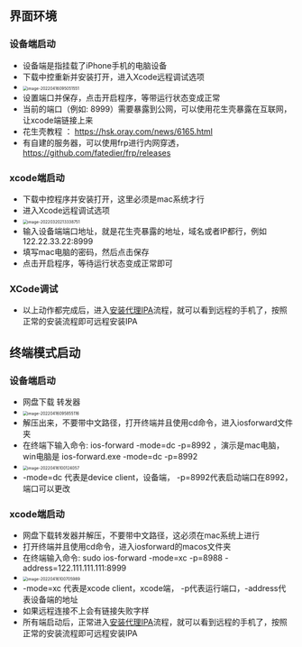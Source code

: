 ## 界面环境

### 设备端启动

- 设备端是指挂载了iPhone手机的电脑设备
- 下载中控重新并安装打开，进入Xcode远程调试选项
- <img src="zh-cn/images/image-20220416095051551.png" alt="image-20220416095051551" style="zoom:50%;" />
- 设置端口并保存，点击开启程序，等带运行状态变成正常
- 当前的端口（例如: 8999）需要暴露到公网，可以使用花生壳暴露在互联网，让xcode端链接上来
- 花生壳教程 ： https://hsk.oray.com/news/6165.html
- 有自建的服务器，可以使用frp进行内网穿透，https://github.com/fatedier/frp/releases



### xcode端启动

- 下载中控程序并安装打开，这里必须是mac系统才行
- 进入Xcode远程调试选项
- <img src="zh-cn/images/image-20220416094437335.png" alt="image-20220320213338751" style="zoom:50%;" />
- 输入设备端端口地址，就是花生壳暴露的地址，域名或者IP都行，例如 122.22.33.22:8999
- 填写mac电脑的密码，然后点击保存
- 点击开启程序，等待运行状态变成正常即可

### XCode调试

- 以上动作都完成后，进入[安装代理IPA](zh-cn/tools/signagent)流程，就可以看到远程的手机了，按照正常的安装流程即可远程安装IPA



## 终端模式启动

### 设备端启动

- 网盘下载 转发器
- <img src="zh-cn/images/image-20220416095855116.png" alt="image-20220416095855116" style="zoom:50%;" />
- 解压出来，不要带中文路径，打开终端并且使用cd命令，进入iosforward文件夹
- 在终端下输入命令: ios-forward -mode=dc -p=8992  ，演示是mac电脑，win电脑是 ios-forward.exe -mode=dc -p=8992
- <img src="zh-cn/images/image-20220416100124057.png" alt="image-20220416100124057" style="zoom:50%;" />
- -mode=dc 代表是device client，设备端， -p=8992代表启动端口在8992，端口可以更改



### xcode端启动

- 网盘下载转发器并解压，不要带中文路径，这必须在mac系统上进行
- 打开终端并且使用cd命令，进入iosforward的macos文件夹
- 在终端输入命令: sudo ios-forward -mode=xc -p=8988 -address=122.111.111.111:8999
- <img src="zh-cn/images/image-20220416100705989.png" alt="image-20220416100705989" style="zoom:50%;" />
- -mode=xc 代表是xcode client，xcode端， -p代表运行端口，-address代表设备端的地址
- 如果远程连接不上会有链接失败字样
- 所有端启动后，正常进入[安装代理IPA](zh-cn/tools/signagent)流程，就可以看到远程的手机了，按照正常的安装流程即可远程安装IPA



